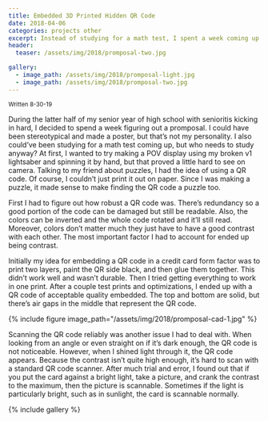 ```yaml
---
title: Embedded 3D Printed Hidden QR Code
date: 2018-04-06
categories: projects other
excerpt: Instead of studying for a math test, I spent a week coming up with the nerdiest promposal I could.
header:
  teaser: /assets/img/2018/promposal-two.jpg

gallery:
  - image_path: /assets/img/2018/promposal-light.jpg
  - image_path: /assets/img/2018/promposal-two.jpg
---
```


<sub>Written 8-30-19</sub>

During the latter half of my senior year of high school with senioritis kicking in hard, I decided to spend a week figuring out a promposal. I could have been stereotypical and made a poster, but that’s not my personality. I also could’ve been studying for a math test coming up, but who needs to study anyway? At first, I wanted to try making a POV display using my broken v1 lightsaber and spinning it by hand, but that proved a little hard to see on camera. Talking to my friend about puzzles, I had the idea of using a QR code. Of course, I couldn’t just print it out on paper. Since I was making a puzzle, it made sense to make finding the QR code a puzzle too.

First I had to figure out how robust a QR code was. There’s redundancy so a good portion of the code can be damaged but still be readable. Also, the colors can be inverted and the whole code rotated and it’ll still read. Moreover, colors don’t matter much they just have to have a good contrast with each other. The most important factor I had to account for ended up being contrast.

Initially my idea for embedding a QR code in a credit card form factor was to print two layers, paint the QR side black, and then glue them together. This didn’t work well and wasn’t durable. Then I tried getting everything to work in one print. After a couple test prints and optimizations, I ended up with a QR code of acceptable quality embedded. The top and bottom are solid, but there’s air gaps in the middle that represent the QR code.

{% include figure image_path="/assets/img/2018/promposal-cad-1.jpg" %}

Scanning the QR code reliably was another issue I had to deal with. When looking from an angle or even straight on if it’s dark enough, the QR code is not noticeable. However, when I shined light through it, the QR code appears. Because the contrast isn’t quite high enough, it’s hard to scan with a standard QR code scanner. After much trial and error, I found out that if you put the card against a bright light, take a picture, and crank the contrast to the maximum, then the picture is scannable. Sometimes if the light is particularly bright, such as in sunlight, the card is scannable normally.

{% include gallery %}
